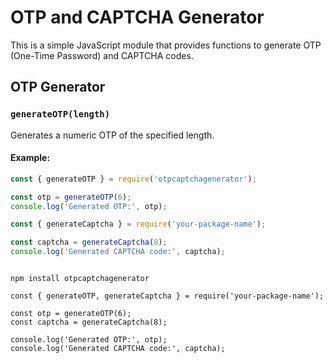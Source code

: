 # OTP and CAPTCHA Generator

This is a simple JavaScript module that provides functions to generate OTP (One-Time Password) and CAPTCHA codes.

## OTP Generator

### `generateOTP(length)`

Generates a numeric OTP of the specified length.

#### Example:

```javascript
const { generateOTP } = require('otpcaptchagenerator');

const otp = generateOTP(6);
console.log('Generated OTP:', otp);

const { generateCaptcha } = require('your-package-name');

const captcha = generateCaptcha(8);
console.log('Generated CAPTCHA code:', captcha);
```


```

npm install otpcaptchagenerator

const { generateOTP, generateCaptcha } = require('your-package-name');

const otp = generateOTP(6);
const captcha = generateCaptcha(8);

console.log('Generated OTP:', otp);
console.log('Generated CAPTCHA code:', captcha);
```
